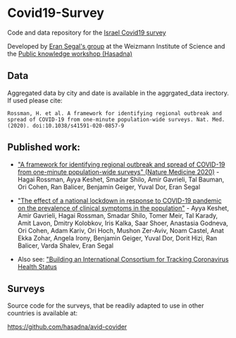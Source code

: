 # Covid19-Survey

Code and data repository for the [Israel Covid19 survey](https://coronaisrael.org/en/index.html)

Developed by [Eran Segal's group](https://genie.weizmann.ac.il/) at the Weizmann Institute of Science and the [Public knowledge workshop (Hasadna)](https://www.hasadna.org.il/en/)

## Data

Aggregated data by city and date is available in the aggrgated_data irectory. If used please cite:
```
Rossman, H. et al. A framework for identifying regional outbreak and spread of COVID-19 from one-minute population-wide surveys. Nat. Med. (2020). doi:10.1038/s41591-020-0857-9
```

## Published work:

- ["A framework for identifying regional outbreak and spread of COVID-19 from one-minute population-wide surveys" (Nature Medicine 2020)](https://www.nature.com/articles/s41591-020-0857-9) - Hagai Rossman, Ayya Keshet, Smadar Shilo, Amir Gavrieli, Tal Bauman, Ori Cohen, Ran Balicer, Benjamin Geiger, Yuval Dor, Eran Segal

- ["The effect of a national lockdown in response to COVID-19 pandemic on the prevalence of clinical symptoms in the population"](https://www.medrxiv.org/content/10.1101/2020.04.27.20076000v1) - Ayya Keshet, Amir Gavrieli, Hagai Rossman, Smadar Shilo, Tomer Meir, Tal Karady, Amit Lavon, Dmitry Kolobkov, Iris Kalka, Saar Shoer, Anastasia Godneva, Ori Cohen, Adam Kariv, Ori Hoch, Mushon Zer-Aviv, Noam Castel, Anat Ekka Zohar, Angela Irony, Benjamin Geiger, Yuval Dor, Dorit Hizi, Ran Balicer, Varda Shalev, Eran Segal

- Also see:  ["Building an International Consortium for Tracking Coronavirus Health Status](https://www.medrxiv.org/content/10.1101/2020.04.02.20051284v1)


## Surveys

Source code for the surveys, that be readily adapted to use in other countries is available at:

https://github.com/hasadna/avid-covider
